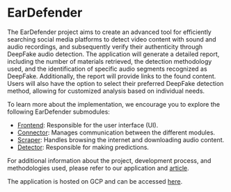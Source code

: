 # EarDefender

The EarDefender project aims to create an advanced tool for efficiently searching social media platforms to detect video content with sound and audio recordings, and subsequently verify their authenticity through DeepFake audio detection. The application will generate a detailed report, including the number of materials retrieved, the detection methodology used, and the identification of specific audio segments recognized as DeepFake. Additionally, the report will provide links to the found content. Users will also have the option to select their preferred DeepFake detection method, allowing for customized analysis based on individual needs.

To learn more about the implementation, we encourage you to explore the following EarDefender submodules:

- [Frontend](https://github.com/tymem12/ear-defender-frontend): Responsible for the user interface (UI).
- [Connector](https://github.com/tymem12/ear-defender-connector): Manages communication between the different modules.
- [Scraper](https://github.com/tymem12/ear-defender-scraper): Handles browsing the internet and downloading audio content.
- [Detector](https://github.com/tymem12/ear-defender-model): Responsible for making predictions.

For additional information about the project, development process, and methodologies used, please refer to our application and [article](https://openreview.net/forum?id=Wr9bnLMcLQ).

The application is hosted on GCP and can be accessed [here](http://34.38.43.218:8080/). 
